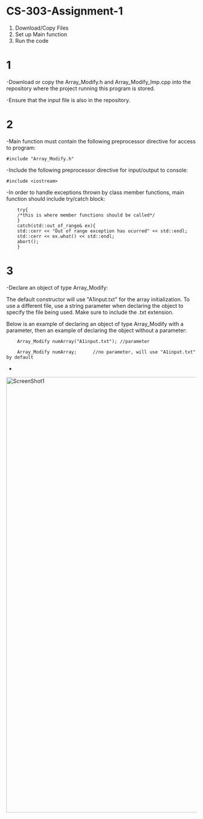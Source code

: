 # CS-303-Assignment-1

1. Download/Copy Files
2. Set up Main function
3. Run the code


# 1
-Download or copy the Array_Modify.h and Array_Modify_Imp.cpp into the repository where the project running this program is stored.

-Ensure that the input file is also in the repository.

# 2
-Main function must contain the following preprocessor directive for access to program:

    #include "Array_Modify.h"     



-Include the following preprocessor directive for input/output to console:

    #include <iostream>


-In order to handle exceptions thrown by class member functions, main function should include try/catch block:

        try{
        /*this is where member functions should be called*/
        }
        catch(std::out_of_range& ex){
        std::cerr << "Out of range exception has ocurred" << std::endl;
		std::cerr << ex.what() << std::endl;
		abort();
        }

# 3
-Declare an object of type Array_Modify:

The default constructor will use "A1input.txt" for the array initialization. To use a different file, use a string parameter when declaring the object to specify the file being used. Make sure to include the .txt extension.

Below is an example of declaring an object of type Array_Modify with a parameter, then an example of declaring the object without a parameter:
		
  		Array_Modify numArray("A1input.txt"); //parameter

  		Array_Modify numArray; 		//no parameter, will use "A1input.txt" by default


-


<img width="1152" alt="ScreenShot1" src="https://github.com/user-attachments/assets/a8fe6124-4e57-4424-b45a-99c1b7ce0006">
